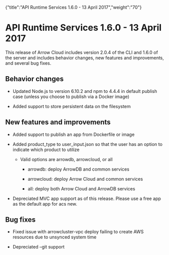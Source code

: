 {"title":"API Runtime Services 1.6.0 - 13 April 2017","weight":"70"} 

# API Runtime Services 1.6.0 - 13 April 2017

This release of Arrow Cloud includes version 2.0.4 of the CLI and 1.6.0 of the server and includes behavior changes, new features and improvements, and several bug fixes.

## Behavior changes

*   Updated Node.js to version 6.10.2 and npm to 4.4.4 in default publish case (unless you choose to publish via a Docker image)
    
*   Added support to store persistent data on the filesystem
    

## New features and improvements

*   Added support to publish an app from Dockerfile or image
    
*   Added product\_type to user\_input.json so that the user has an option to indicate which product to utilize
    
    *   Valid options are arrowdb, arrowcloud, or all
        
        *   arrowdb: deploy ArrowDB and common services
            
        *   arrowcloud: deploy Arrow Cloud and common services
            
        *   all: deploy both Arrow Cloud and ArrowDB services
            
*   Depreciated MVC app support as of this release. Please use a free app as the default app for acs new.
    

## Bug fixes

*   Fixed issue with arrowcluster-vpc deploy failing to create AWS resources due to unsynced system time
    
*   Depreciated –git support
